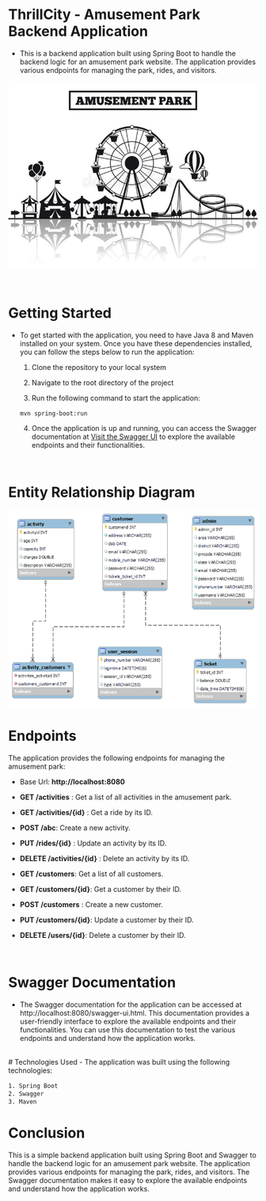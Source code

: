 # **ThrillCity** - Amusement Park Backend Application

* This is a backend application built using Spring Boot to handle the backend logic for an amusement park website. The application provides various endpoints for managing the park, rides, and visitors.

![Amusement park image]( /AmusementPArk.jpg "Amusement Park")


<br>

# Getting Started

* To get started with the application, you need to have Java 8 and Maven installed on your system. Once you have these dependencies installed, you can follow the steps below to run the application:

    1. Clone the repository to your local system

    2. Navigate to the root directory of the project

    3. Run the following command to start the application:
 
    ```
    mvn spring-boot:run 
    ```
    4. Once the application is up and running, you can access the Swagger documentation at <span> [Visit the Swagger UI](http://localhost:8080/swagger-ui.html)</span> to explore the available endpoints and their functionalities.

<br>


# Entity Relationship Diagram

![ER Diagram image]( /ThrillCityER.png "Amusement Park")

# Endpoints
The application provides the following endpoints for managing the amusement park:

- Base Url: **http://localhost:8080**

- **GET /activities** : Get a list of all activities in the amusement park.

- **GET /activities/{id}** : Get a ride by its ID.

- **POST /abc**: Create a new activity.

- **PUT /rides/{id}** : Update an activity by its ID.

- **DELETE /activities/{id}** : Delete an activity by its ID.

- **GET /customers**: Get a list of all customers.

- **GET /customers/{id}**: Get a customer by their ID.

- **POST /customers** : Create a new customer.

- **PUT /customers/{id}**: Update a customer by their ID.

- **DELETE /users/{id}**: Delete a customer by their ID.

<br>


# Swagger Documentation
* The Swagger documentation for the application can be accessed at http://localhost:8080/swagger-ui.html. This documentation provides a user-friendly interface to explore the available endpoints and their functionalities. You can use this documentation to test the various endpoints and understand how the application works.
<br>
# Technologies Used
- The application was built using the following technologies:

    1. Spring Boot
    2. Swagger
    3. Maven

# Conclusion
This is a simple backend application built using Spring Boot and Swagger to handle the backend logic for an amusement park website. The application provides various endpoints for managing the park, rides, and visitors. The Swagger documentation makes it easy to explore the available endpoints and understand how the application works.